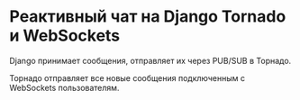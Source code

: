 # Реактивный чат на Django Tornado и WebSockets

Django принимает сообщения, отправляет их через PUB/SUB в Торнадо.

Торнадо отправляет все новые сообщения подключенным с WebSockets пользователям.